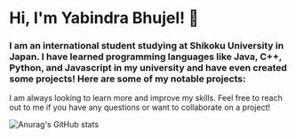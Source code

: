# Hi, I'm Yabindra Bhujel! 👋
### I am an international student studying at Shikoku University in Japan. I have learned programming languages like Java, C++, Python, and Javascript in my university and have even created some projects! Here are some of my notable projects:


I am always looking to learn more and improve my skills. Feel free to reach out to me if you have any questions or want to collaborate on a project!


![Anurag's GitHub stats](https://github-readme-stats.vercel.app/api?username=yabindra-bhujel&show_icons=true&theme=radical)
